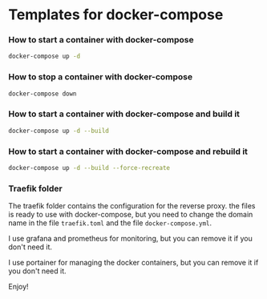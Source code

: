 # Templates for docker-compose

### How to start a container with docker-compose

```bash
docker-compose up -d
```

### How to stop a container with docker-compose

```bash
docker-compose down
```

### How to start a container with docker-compose and build it

```bash
docker-compose up -d --build
```

### How to start a container with docker-compose and rebuild it

```bash
docker-compose up -d --build --force-recreate
```

### Traefik folder

The traefik folder contains the configuration for the reverse proxy.
the files is ready to use with docker-compose, but you need to change the domain name in the file `traefik.toml` and the file `docker-compose.yml`.

I use grafana and prometheus for monitoring, but you can remove it if you don't need it.

I use portainer for managing the docker containers, but you can remove it if you don't need it.

Enjoy!
